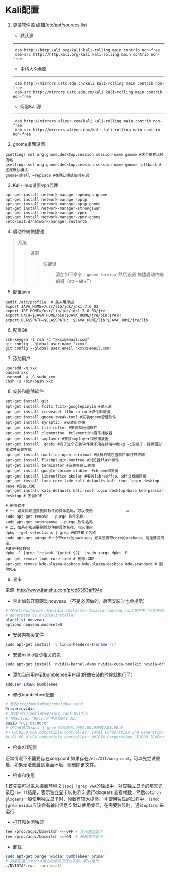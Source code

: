 # Kali配置

1. 更换软件源 编辑/etc/apt/sources.list

    - 默认源

    --- 
        deb http://http.kali.org/kali kali-rolling main contrib non-free
        deb-src http://http.kali.org/kali kali-rolling main contrib non-free

    - 中科大Kali源

    ---
        deb http://mirrors.ustc.edu.cn/kali kali-rolling main contrib non-free
        deb-src http://mirrors.ustc.edu.cn/kali kali-rolling main contrib non-free

    - 阿里Kali源

    ---
        deb http://mirrors.aliyun.com/kali kali-rolling main contrib non-free
        deb-src http://mirrors.aliyun.com/kali kali-rolling main contrib non-free

2. gnome桌面设置

```shell
gsettings set org.gnome.desktop.session session-name gnome #这个模式比较流畅
gsettings set org.gnome.desktop.session session-name gnome-fallback #还原默认模式
gnome-shell –replace #在默认模式临时开启
```

3. Kali-linux设置vpn代理

```shell
apt-get install network-manager-openvpn-gnome
apt-get install network-manager-pptp
apt-get install network-manager-pptp-gnome
apt-get install network-manager-strongswan
apt-get install network-manager-vpnc
apt-get install network-manager-vpnc-gnome
/etc/init.d/network-manager restart5
```

4. 启动终端快捷键

> 系统
>> 设置
>>> 快捷键 
>>>>添加如下命令：`gnome-terminal`然后设置 快捷启动终端的键（ctrl+alt+T）

5. 配置java

```shell
gedit /etc/profile  # 最末尾添加
export JAVA_HOME=/usr/lib/jdk/jdk1.7.0_03
export JRE_HOME=/usr/lib/jdk/jdk1.7.0_03/jre 
export PATH=$JAVA_HOME/bin:$JAVA_HOME/jre/bin:$PATH  
export CLASSPATH=$CLASSPATH:.:$JAVA_HOME/lib:$JAVA_HOME/jre/lib
```

6. 配置Git

```shell
ssh-keygen -t rsa -C "xxxx@email.com"
git config --global user.name "xxxx"
git config --global user.email "xxxx@email.com"
```

7. 添加用户

```shell
useradd -m xxx
passwd xxx
usermod -a -G sudo xxx
chsh -s /bin/bash xxx
```

8. 安装和删除软件

```shell
apt-get install git
apt-get install fcitx fcitx-googlepinyin #输入法
apt-get install iceweasel-l10n-zh-cn #汉化浏览器
apt-get install gnome-tweak-tool #安装gnome管理软件
apt-get install synaptic  #安装新立德
apt-get install file-roller #安装解压缩软件
apt-get install clementine  #clementine音乐播放器
apt-get install smplayer #安装smplayer视频播放器
apt-get install  gdebi #有了这个安装软件就不用在终端中dpkg -i安装了，提供图形化软件安装方式
apt-get install nautilus-open-terminal #鼠标右键在当前目录打开终端
apt-get install flashplugin-nonfree #浏览器flash插件
apt-get install terminator #安装多窗口终端
apt-get install google-chrome-stable  #chrome浏览器
apt-get install libreoffice okular #安装libreoffce、pdf文档阅读器
apt-get install lxde-core lxde kali-defaults kali-root-login desktop-base #安装LXDE
apt-get install kali-defaults kali-root-login desktop-base kde-plasma-desktop # 安装KDE

# 删除软件
# 一、如果你知道要删除软件的具体名称，可以使用               =
sudo apt-get remove --purge 软件名称  
sudo apt-get autoremove --purge 软件名称 
# 二、如果不知道要删除软件的具体名称，可以使用
dpkg --get-selections | grep #软件相关名称
sudo apt-get purge #一个带core的package，如果没有带core的package，则是情况而定。
#清理残留数据
dpkg -l |grep ^rc|awk '{print $2}' |sudo xargs dpkg -P 
apt-get remove lxde-core lxde # 删除LXDE
apt-get remove kde-plasma-desktop kde-plasma-desktop kde-standard # 删除KDE
```

9. 显卡

来源: http://www.jianshu.com/p/cd6363aff94e

- 禁止加载开源驱动nouveau （不是必须做的，后面安装时也会提示）

```bash
# 在/etc/modprobe.d/nvidia-installer-disable-nouveau.conf文件中（不存在则新建）加入：
# generated by nvidia-installer
blacklist nouveau
options nouveau modeset=0
```

- 安装内核头文件

```bash
sudo apt-get install -y linux-headers-$(uname -r)
```

- 安装nvidia驱动相关的包

```bash
sudo apt-get install  nvidia-kernel-dkms nvidia-cuda-toolkit nvidia-driver
```

- 添加当前用户到bumblebee用户组(好像安装的时候就执行了)

```bash
adduser $USER bumblebee
```

- 修改bumblebee配置

```bash
# 修改/etc/bumblebee/bumblebee.conf
Driver=nvidia
# 修改/etc/bumblebee/xorg.conf.nvidia
# 在Section "Device"中添加PCI ID，
BusID "PCI:01:00:0"
# 这个值通过lspci | grep VGA得到，将01:00.0修改为01:00:0
#> 00:02.0 VGA compatible controller: Intel Corporation 2nd Generation Core Processor Family Integrated Graphics Controller (rev 09)
#> 01:00.0 VGA compatible controller: NVIDIA Corporation GF108M [GeForce GT 550M] (rev ff)
```

- 检查X11配置

正常情况下不需要存在xorg.conf
如果存在`/etc/X11/xorg.conf`，可以先尝试重启，如果无法重启到桌面环境，则删除该文件。

- 检查和使用

1 首先要可以进入桌面环境
2 `lspci |grep VGA`的输出中，对应独立显卡的那天记录已`rev ff`结尾，表示独立显卡以关闭
3 运行glxgears 查看帧数，然后`optirun glxgears`一般使用独立显卡时，帧数有较大提高。
4 使用独显的过程中，`lsmod |grep nvidia`应该会有输出信息
5 默认使用集显，在需要独显时，通过`optirun`来运行

- 打开和关闭独显

```bash
tee /proc/acpi/bbswitch <<<OFF # 关闭独立显卡
tee /proc/acpi/bbswitch <<<ON  # 开启独立显卡
```

- 卸载

```bash
sudo apt-get purge nvidia* bumblebee* prime*
# 如果还通过nvidia官方的驱动进行过安装，可以运行
./NVIDIA*.run --uninstall
```
